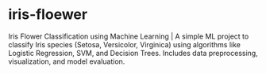 # iris-floewer
Iris Flower Classification using Machine Learning | A simple ML project to classify Iris species (Setosa, Versicolor, Virginica) using algorithms like Logistic Regression, SVM, and Decision Trees. Includes data preprocessing, visualization, and model evaluation.
